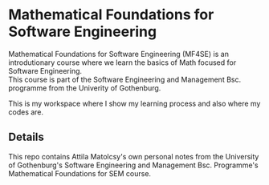 # Mathematical Foundations for Software Engineering

Mathematical Foundations for Software Engineering (MF4SE) is an introdutionary course where we learn the basics of Math focused for Software Engineering.
<br>
This course is part of the Software Engineering and Management Bsc. programme from the Univerity of Gothenburg.

This is my workspace where I show my learning process and also where my codes are.

## Details

This repo contains Attila Matolcsy's own personal notes from the University of Gothenburg's Software Engineering and Management Bsc. Programme's Mathematical Foundations for SEM course.